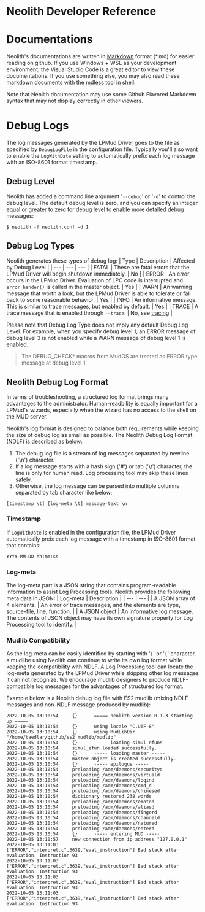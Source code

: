 Neolith Developer Reference
===========================

# Documentations

Neolith's documentations are written in [Markdown](https://en.wikipedia.org/wiki/Markdown) format (&ast;.md) for easier reading on github.
If you use Windows + WSL as your development environment, the Visual Studio Code is a great editor to view these documentations.
If you use something else, you may also read these markdown documents with the [mdless](https://github.com/ttscoff/mdless) tool in shell.

Note that Neolith documentation may use some Github Flavored Markdown syntax that may not display correctly in other viewers.  

# Debug Logs

The log messages generated by the LPMud Driver goes to the file as specified by `DebugLogFile` in the configuration file.
Typically you'll also want to enable the `LogWithDate` setting to automatically prefix each log message with an ISO-8601 format timestamp.

## Debug Level

Neolith has added a command line argument '`--debug`' or '`-d`' to control the debug level. The default debug level is zero, and you can specify
an integer equal or greater to zero for debug level to enable more detailed debug messages:
```
$ neolith -f neolith.conf -d 1
```

## Debug Log Types

Neolith generates these types of debug log:
| Type | Description | Affected by Debug Level |
| --- | --- | --- |
| FATAL | These are fatal errors that the LPMud Driver will begin shutdown immediately. | No |
| ERROR | An error occurs in the LPMud Driver. Evaluation of LPC code is interrupted and `error_hander()` is called in the master object. | Yes |
| WARN | An warning message that worth a look, but the LPMud Driver is able to tolerate or fall back to some reasonable behavior. | Yes |
| INFO | An informative message. This is similar to trace messages, but enabled by default. | Yes |
| TRACE | A trace message that is enabled through `--trace`. | No, see [tracing](trace.md) |

Please note that Debug Log Type does not imply any default Debug Log Level. For example, when you specify debug level 1, an ERROR message of debug level 3 is not enabled while a WARN message of debug level 1 is enabled.

> The DEBUG_CHECK* macros from MudOS are treated as ERROR type message at debug level 1.

## Neolith Debug Log Format

In terms of troubleshooting, a structured log format brings many advantages to the administrator.
Human-readbility is equally important for a LPMud's wizards, especially when the wizard has no access to the shell on the MUD server.

Neolith's log format is designed to balance both requirements while keeping the size of debug log as small as possible.
The Neolith Debug Log Format (NDLF) is described as below:

1. The debug log file is a stream of log messages separated by newline ('\n') character.
2. If a log message starts with a hash sign ('#') or tab ('\t') character, the line is only for human read. Log processing tool may skip these lines safely.
4. Otherwise, the log message can be parsed into multiple columns separated by tab character like below:
```
[timestamp \t] [log-meta \t] message-text \n
```

### Timestamp

If `LogWithDate` is enabled in the configuration file, the LPMud Driver automatically preix each log message with a timestamp in ISO-8601 format that contains:
```
YYYY-MM-DD hh:mm:ss
```

### Log-meta

The log-meta part is a JSON string that contains program-readable information to assist Log Processing tools.
Neolith provides the following meta data in JSON:
| Log-meta | Description |
| --- | --- |
| A JSON array of 4 elements. | An error or trace messages, and the elements are type, source-file, line, function. |
| A JSON object | An informative log message. The contents of JSON object may have its own signature property for Log Processing tool to identify. |

### Mudlib Compatibility

As the log-meta can be easily identified by starting with '`[`' or '`{`' character, a mudlibe using Neolith can continue to write its own log format
while keeping the compatibility with NDLF. A Log Processing tool can locate the log-meta generated by the LPMud Driver while skipping other log messages
it can not recognize. We encourage mudlib designers to produce NDLF-compatible log messages for the advantages of structured log format.

Example below is a Neolith debug log file with ES2 mudlib (mixing NDLF messages and non-NDLF message produced by mudlib):
```
2022-10-05 13:10:54     {}      ===== neolith version 0.1.3 starting up =====
2022-10-05 13:10:54     {}      using locale "C.UTF-8"
2022-10-05 13:10:54     {}      using MudLibDir "/home/taedlar/github/es2_mudlib/mudlib"
2022-10-05 13:10:54     {}      ----- loading simul efuns -----
2022-10-05 13:10:54     simul_efun loaded successfully.
2022-10-05 13:10:54     {}      ----- loading master -----
2022-10-05 13:10:54     master object is created successfully.
2022-10-05 13:10:54     {}      ----- epilogue -----
2022-10-05 13:10:54     preloading /adm/daemons/securityd
2022-10-05 13:10:54     preloading /adm/daemons/virtuald
2022-10-05 13:10:54     preloading /adm/daemons/logind
2022-10-05 13:10:54     preloading /adm/daemons/cmd_d
2022-10-05 13:10:54     preloading /adm/daemons/chinesed
2022-10-05 13:10:54     dictionary restored 238 words
2022-10-05 13:10:54     preloading /adm/daemons/emoted
2022-10-05 13:10:54     preloading /adm/daemons/aliasd
2022-10-05 13:10:54     preloading /adm/daemons/fingerd
2022-10-05 13:10:54     preloading /adm/daemons/channeld
2022-10-05 13:10:54     preloading /adm/daemons/natured
2022-10-05 13:10:54     preloading /adm/daemons/enterd
2022-10-05 13:10:54     {}      ----- entering MUD -----
2022-10-05 13:10:57     new connection from ip address "127.0.0.1"
2022-10-05 13:11:03     ["ERROR","interpret.c",3639,"eval_instruction"] Bad stack after evaluation. Instruction 93
2022-10-05 13:11:03     ["ERROR","interpret.c",3639,"eval_instruction"] Bad stack after evaluation. Instruction 93
2022-10-05 13:11:03     ["ERROR","interpret.c",3639,"eval_instruction"] Bad stack after evaluation. Instruction 93
2022-10-05 13:11:03     ["ERROR","interpret.c",3639,"eval_instruction"] Bad stack after evaluation. Instruction 93
```
